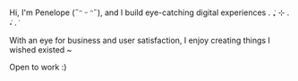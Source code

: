 Hi, I'm Penelope (˶ᵔ ᵕ ᵔ˶), and I build eye-catching digital experiences . ݁₊ ⊹ . ݁˖ . ݁ 

 With an eye for business and user satisfaction, I enjoy creating things I wished existed ~

Open to work :) 
